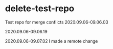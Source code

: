 # delete-test-repo
Test repo for merge conflicts 
2020.09.06-09.06.03

2020.09.06-09.06.19

2020.09.06-09.07.02
I made a remote change

